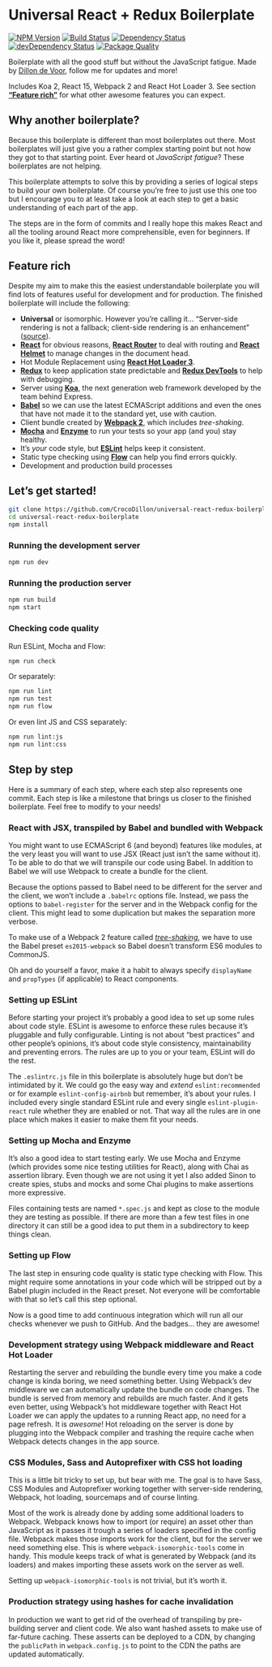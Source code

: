 # Universal React + Redux Boilerplate

[![NPM Version](https://img.shields.io/npm/v/universal-react-redux-boilerplate.svg?style=flat)](https://npmjs.org/package/universal-react-redux-boilerplate)
[![Build Status](https://img.shields.io/travis/CrocoDillon/universal-react-redux-boilerplate.svg?style=flat)](https://travis-ci.org/CrocoDillon/universal-react-redux-boilerplate)
[![Dependency Status](https://david-dm.org/CrocoDillon/universal-react-redux-boilerplate.svg)](https://david-dm.org/CrocoDillon/universal-react-redux-boilerplate)
[![devDependency Status](https://david-dm.org/CrocoDillon/universal-react-redux-boilerplate/dev-status.svg)](https://david-dm.org/CrocoDillon/universal-react-redux-boilerplate#info=devDependencies)
[![Package Quality](http://npm.packagequality.com/shield/universal-react-redux-boilerplate.svg)](http://packagequality.com/#?package=universal-react-redux-boilerplate)

Boilerplate with all the good stuff but without the JavaScript fatigue. Made by [Dillon de Voor](https://twitter.com/CrocoDillon), follow me for updates and more!

Includes Koa 2, React 15, Webpack 2 and React Hot Loader 3. See section [**“Feature rich”**](#feature-rich) for what other awesome features you can expect.

## Why another boilerplate?

Because this boilerplate is different than most boilerplates out there. Most boilerplates will just give you a rather complex starting point but not how they got to that starting point. Ever heard ot _JavaScript fatigue_? These boilerplates are not helping.

This boilerplate attempts to solve this by providing a series of logical steps to build your own boilerplate. Of course you’re free to just use this one too but I encourage you to at least take a look at each step to get a basic understanding of each part of the app.

The steps are in the form of commits and I really hope this makes React and all the tooling around React more comprehensible, even for beginners. If you like it, please spread the word!

## Feature rich

Despite my aim to make this the easiest understandable boilerplate you will find lots of features useful for development and for production. The finished boilerplate will include the following:

- **Universal** or isomorphic. However you’re calling it... “Server-side rendering is not a fallback; client-side rendering is an enhancement” ([source](https://adactio.com/journal/9963)).
- [**React**](https://facebook.github.io/react/) for obvious reasons, [**React Router**](https://github.com/reactjs/react-router) to deal with routing and [**React Helmet**](https://github.com/nfl/react-helmet) to manage changes in the document head.
- Hot Module Replacement using [**React Hot Loader 3**](http://gaearon.github.io/react-hot-loader/).
- [**Redux**](http://redux.js.org/) to keep application state predictable and [**Redux DevTools**](https://github.com/gaearon/redux-devtools) to help with debugging.
- Server using [**Koa**](http://koajs.com/), the next generation web framework developed by the team behind Express.
- [**Babel**](http://babeljs.io/) so we can use the latest ECMAScript additions and even the ones that have not made it to the standard yet, use with caution.
- Client bundle created by [**Webpack 2**](http://webpack.github.io/), which includes _tree-shaking_.
- [**Mocha**](https://mochajs.org/) and [**Enzyme**](http://airbnb.io/enzyme/) to run your tests so your app (and you) stay healthy.
- It’s _your_ code style, but [**ESLint**](http://eslint.org/) helps keep it consistent.
- Static type checking using [**Flow**](http://flowtype.org/) can help you find errors quickly.
- Development and production build processes

## Let’s get started!

```bash
git clone https://github.com/CrocoDillon/universal-react-redux-boilerplate.git
cd universal-react-redux-boilerplate
npm install
```

### Running the development server

```bash
npm run dev
```

### Running the production server

```bash
npm run build
npm start
```

### Checking code quality

Run ESLint, Mocha and Flow:

```bash
npm run check
```

Or separately:

```bash
npm run lint
npm run test
npm run flow
```

Or even lint JS and CSS separately:

```bash
npm run lint:js
npm run lint:css
```

## Step by step

Here is a summary of each step, where each step also represents one commit. Each step is like a milestone that brings us closer to the finished boilerplate. Feel free to modify to your needs!

### React with JSX, transpiled by Babel and bundled with Webpack

You might want to use ECMAScript 6 (and beyond) features like modules, at the very least you will want to use JSX (React just isn’t the same without it). To be able to do that we will transpile our code using Babel. In addition to Babel we will use Webpack to create a bundle for the client.

Because the options passed to Babel need to be different for the server and the client, we won’t include a `.babelrc` options file. Instead, we pass the options to `babel-register` for the server and in the Webpack config for the client. This might lead to some duplication but makes the separation more verbose.

To make use of a Webpack 2 feature called [_tree-shaking_](https://gist.github.com/sokra/27b24881210b56bbaff7), we have to use the Babel preset `es2015-webpack` so Babel doesn’t transform ES6 modules to CommonJS.

Oh and do yourself a favor, make it a habit to always specify `displayName` and `propTypes` (if applicable) to React components.

### Setting up ESLint

Before starting your project it’s probably a good idea to set up some rules about code style. ESLint is awesome to enforce these rules because it’s pluggable and fully configurable. Linting is not about “best practices” and other people’s opinions, it’s about code style consistency, maintainability and preventing errors. The rules are up to you or your team, ESLint will do the rest.

The `.eslintrc.js` file in this boilerplate is absolutely huge but don’t be intimidated by it. We could go the easy way and _extend_ `eslint:recommended` or for example `eslint-config-airbnb` but remember, it’s about your rules. I included every single standard ESLint rule and every single `eslint-plugin-react` rule whether they are enabled or not. That way all the rules are in one place which makes it easier to make them fit your needs.

### Setting up Mocha and Enzyme

It’s also a good idea to start testing early. We use Mocha and Enzyme (which provides some nice testing utilities for React), along with Chai as assertion library. Even though we are not using it yet I also added Sinon to create spies, stubs and mocks and some Chai plugins to make assertions more expressive.

Files containing tests are named `*.spec.js` and kept as close to the module they are testing as possible. If there are more than a few test files in one directory it can still be a good idea to put them in a subdirectory to keep things clean.

### Setting up Flow

The last step in ensuring code quality is static type checking with Flow. This might require some annotations in your code which will be stripped out by a Babel plugin included in the React preset. Not everyone will be comfortable with that so let’s call this step optional.

Now is a good time to add continuous integration which will run all our checks whenever we push to GitHub. And the badges... they are awesome!

### Development strategy using Webpack middleware and React Hot Loader

Restarting the server and rebuilding the bundle every time you make a code change is kinda boring, we need something better. Using Webpack’s dev middleware we can automatically update the bundle on code changes. The bundle is served from memory and rebuilds are much faster. And it gets even better, using Webpack’s hot middleware together with React Hot Loader we can apply the updates to a running React app, no need for a page refresh. It is _awesome_! Hot reloading on the server is done by plugging into the Webpack compiler and trashing the require cache when Webpack detects changes in the app source.

### CSS Modules, Sass and Autoprefixer with CSS hot loading

This is a little bit tricky to set up, but bear with me. The goal is to have Sass, CSS Modules and Autoprefixer working together with server-side rendering, Webpack, hot loading, sourcemaps and of course linting.

Most of the work is already done by adding some additional loaders to Webpack. Webpack knows how to import (or require) an asset other than JavaScript as it passes it trough a series of loaders specified in the config file. Webpack makes those imports work for the client, but for the server we need something else. This is where `webpack-isomorphic-tools` come in handy. This module keeps track of what is generated by Webpack (and its loaders) and makes importing these assets work on the server as well.

Setting up `webpack-isomorphic-tools` is not trivial, but it’s worth it.

### Production strategy using hashes for cache invalidation

In production we want to get rid of the overhead of transpiling by pre-building server and client code. We also want hashed assets to make use of far-future caching. These asserts can be deployed to a CDN, by changing the `publicPath` in `webpack.config.js` to point to the CDN the paths are updated automatically.

